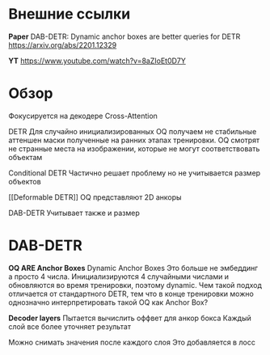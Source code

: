
# Внешние ссылки

**Paper**
DAB-DETR: Dynamic anchor boxes are better queries for DETR
https://arxiv.org/abs/2201.12329

**YT**
https://www.youtube.com/watch?v=8aZIoEt0D7Y


# Обзор

Фокусируется на декодере
Сross-Attention

DETR
Для случайно инициализированных OQ получаем не стабильные аттеншен маски полученные на ранних этапах тренировки. OQ смотрят не странные места на изображении, которые не могут соответствовать объектам

Conditional DETR
Частично решает проблему но не учитывается размер объектов

[[Deformable DETR]]
OQ представляют 2D анкоры

DAB-DETR
Учитывает также и размер

# DAB-DETR

**OQ ARE Anchor Boxes**
Dynamic Anchor Boxes
Это больше не эмбеддинг а просто 4 числа.
Инициализируются 4 случайными числами и обновляются во время тренировки, поэтому dynamic.
Чем такой подход отличается от стандартного DETR, тем что в конце тренировки можно однозначно интерпретировать такой OQ как Anchor Box?

**Decoder layers**
Пытается вычислить оффвет для анкор бокса
Каждый слой все более уточняет результат

Можно снимать значения после каждого слоя
Это добавляется в лосс

